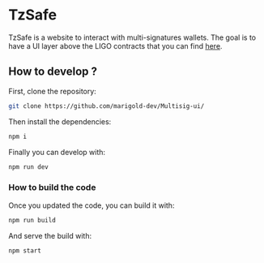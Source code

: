 # TzSafe

TzSafe is a website to interact with multi-signatures wallets. The goal is to have a UI layer above the LIGO contracts that you can find [here](https://github.com/marigold-dev/tzsafe).

## How to develop ?

First, clone the repository:

```bash
git clone https://github.com/marigold-dev/Multisig-ui/
```

Then install the dependencies:

```bash
npm i
```

Finally you can develop with:

```bash
npm run dev
```

### How to build the code

Once you updated the code, you can build it with:

```bash
npm run build
```

And serve the build with:

```bash
npm start
```
